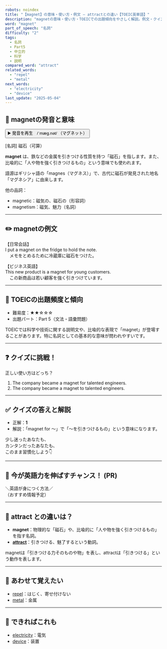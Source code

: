 ```yaml
---
robots: noindex
title: "【magnet】の意味・使い方・例文 ― attractとの違い【TOEIC英単語】"
description: "magnetの意味・使い方・TOEICでの出題傾向をやさしく解説。例文・クイズ付きでattractとの違いもわかりやすく学べます。"
word: "magnet"
part_of_speech: "名詞"
difficulty: "2"
tags:
  - 名詞
  - Part5
  - 中立的
  - 科学
  - 説明
compared_word: "attract"
related_words:
  - "repel"
  - "metal"
next_words:
  - "electricity"
  - "device"
last_update: "2025-05-04"
---
```


## 🔰 magnetの発音と意味

<button class="play-audio" onclick="playTTS('magnet')">
  <span class="play-audio-main">
    ▶️ 発音を再生　/ˈmæɡ.nət/
  </span>
  <span class="play-audio-sub">
    （マグネット）
  </span>
</button>

[名詞] 磁石（可算）

**magnet** は、鉄などの金属を引きつける性質を持つ「磁石」を指します。また、比喩的に「人や物を強く引きつけるもの」という意味でも使われます。

語源はギリシャ語の「magnes（マグネス）」で、古代に磁石が発見された地名「マグネシア」に由来します。

他の品詞：  
- magnetic：磁気の、磁石の（形容詞）
- magnetism：磁気、魅力（名詞）

---

## ✏️ magnetの例文

【日常会話】  
I put a magnet on the fridge to hold the note.  
　メモをとめるために冷蔵庫に磁石をつけた。

【ビジネス英語】  
This new product is a magnet for young customers.  
　この新商品は若い顧客を強く引きつけています。

---

## 🎯 TOEICの出題頻度と傾向

- 難易度：★★☆☆☆
- 出題パート：Part 5（文法・語彙問題）

TOEICでは科学や技術に関する説明文や、比喩的な表現で「magnet」が登場することがあります。特に名詞としての基本的な意味が問われやすいです。

---

## ❓ クイズに挑戦！

正しい使い方はどっち？

1. The company became a magnet for talented engineers.  
2. The company became a magnet to talented engineers.

---

## ✅ クイズの答えと解説

- 正解：**1**
- 解説：「magnet for ～」で「～を引きつけるもの」という意味になります。

少し迷ったあなたも、  
カンタンだったあなたも、  
このまま習慣化しよう👇️

---

## 🚀 今が英語力を伸ばすチャンス！ (PR)

<div class="info-center">
＼英語が身につく方法／<br>  
（おすすめ情報予定）
</div>

---

## 🤔  attract との違いは？

- **magnet**：物理的な「磁石」や、比喩的に「人や物を強く引きつけるもの」を指す名詞。
- **[attract](/word/attract)**：引きつける、魅了するという動詞。

magnetは「引きつける力そのものや物」を表し、attractは「引きつける」という動作を表します。

---

## 🧩 あわせて覚えたい

- [repel](/word/repel)：はじく、寄せ付けない
- [metal](/word/metal)：金属

---

## 📖 できればこれも

- [electricity](/word/electricity)：電気
- [device](/word/device)：装置

<!-- cvid: aid29_bid00 -->

